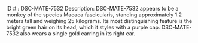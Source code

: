 ID # : DSC-MATE-7532
Description: DSC-MATE-7532 appears to be a monkey of the species Macaca fascicularis, standing approximately 1.2 meters tall and weighing 25 kilograms. Its most distinguishing feature is the bright green hair on its head, which it styles with a purple cap. DSC-MATE-7532 also wears a single gold earring in its right ear.